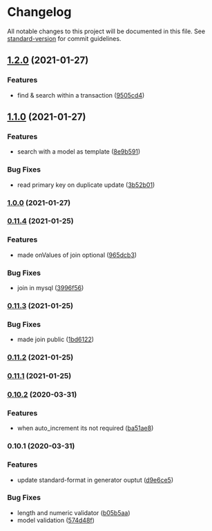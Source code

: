 # Changelog

All notable changes to this project will be documented in this file. See [standard-version](https://github.com/conventional-changelog/standard-version) for commit guidelines.

## [1.2.0](https://github.com/loge5/node-sql-dao/compare/v1.1.0...v1.2.0) (2021-01-27)


### Features

* find & search within a transaction ([9505cd4](https://github.com/loge5/node-sql-dao/commit/9505cd4a7a321f0084891a89ebaa3771b196dd19))

## [1.1.0](https://github.com/loge5/node-sql-dao/compare/v1.0.0...v1.1.0) (2021-01-27)


### Features

* search with a model as template ([8e9b591](https://github.com/loge5/node-sql-dao/commit/8e9b591aa05bbe83a55be194d06a85d74f4d02a1))


### Bug Fixes

* read primary key on duplicate update ([3b52b01](https://github.com/loge5/node-sql-dao/commit/3b52b010e6687865f6cf1d0963d4b3cd576aefac))

### [1.0.0](https://github.com/loge5/node-sql-dao/compare/v0.11.4...v1.0.0) (2021-01-27)

### [0.11.4](https://github.com/loge5/node-sql-dao/compare/v0.11.3...v0.11.4) (2021-01-25)


### Features

* made onValues of join optional ([965dcb3](https://github.com/loge5/node-sql-dao/commit/965dcb32f815fe2eed6dfcb6d171352c6ee4f8cd))


### Bug Fixes

* join in mysql ([3996f56](https://github.com/loge5/node-sql-dao/commit/3996f56f9ab70065761081c01f27054e4137e7c8))

### [0.11.3](https://github.com/loge5/node-sql-dao/compare/v0.11.2...v0.11.3) (2021-01-25)


### Bug Fixes

* made join public ([1bd6122](https://github.com/loge5/node-sql-dao/commit/1bd6122671acd79a61193a166be389c04f4494a5))

### [0.11.2](https://github.com/loge5/node-sql-dao/compare/v0.11.1...v0.11.2) (2021-01-25)

### [0.11.1](https://github.com/loge5/node-sql-dao/compare/v0.11.0...v0.11.1) (2021-01-25)

### [0.10.2](https://github.com/loge5/node-sql-dao/compare/v0.10.1...v0.10.2) (2020-03-31)


### Features

* when auto_increment its not required ([ba51ae8](https://github.com/loge5/node-sql-dao/commit/ba51ae8e1f4e00c2b2c3a6c4feb2ba14845f7259))

### 0.10.1 (2020-03-31)


### Features

* update standard-format in generator ouptut ([d9e6ce5](https://github.com/loge5/node-sql-dao/commit/d9e6ce5568fa8ef7719a81a5374edcc8bcf2b8e5))


### Bug Fixes

* length and numeric validator ([b05b5aa](https://github.com/loge5/node-sql-dao/commit/b05b5aa98efd02a4e4adec7325d37ca79996fb4e))
* model validation ([574d48f](https://github.com/loge5/node-sql-dao/commit/574d48f942420446e33d3398f98b4d8f3c435747))
